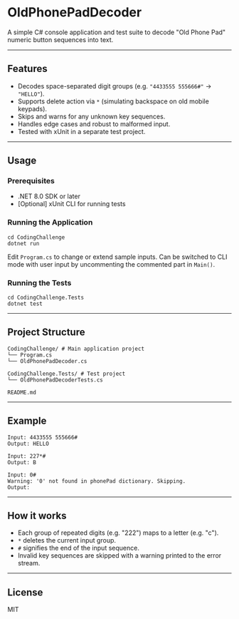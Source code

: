 # OldPhonePadDecoder

A simple C# console application and test suite to decode "Old Phone Pad" numeric button sequences into text.

---

## Features

- Decodes space-separated digit groups (e.g. `"4433555 555666#"` → `"HELLO"`).
- Supports delete action via `*` (simulating backspace on old mobile keypads).
- Skips and warns for any unknown key sequences.
- Handles edge cases and robust to malformed input.
- Tested with xUnit in a separate test project.

---

## Usage

### Prerequisites

- .NET 8.0 SDK or later
- [Optional] xUnit CLI for running tests

### Running the Application

```
cd CodingChallenge
dotnet run
```

Edit `Program.cs` to change or extend sample inputs. Can be switched to CLI mode with user input by uncommenting the commented part in `Main()`.

### Running the Tests

```
cd CodingChallenge.Tests
dotnet test
```

---

## Project Structure

```
CodingChallenge/ # Main application project
└── Program.cs
└── OldPhonePadDecoder.cs

CodingChallenge.Tests/ # Test project
└── OldPhonePadDecoderTests.cs

README.md
```

---

## Example

```
Input: 4433555 555666#
Output: HELLO

Input: 227*#
Output: B

Input: 0#
Warning: '0' not found in phonePad dictionary. Skipping.
Output:
```

---

## How it works

- Each group of repeated digits (e.g. "222") maps to a letter (e.g. "c").
- `*` deletes the current input group.
- `#` signifies the end of the input sequence.
- Invalid key sequences are skipped with a warning printed to the error stream.

---

## License

MIT
